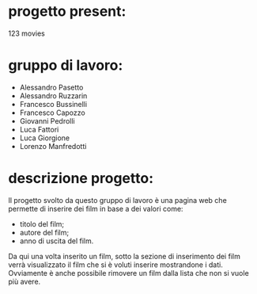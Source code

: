 # progetto present: 
  123 movies
# gruppo di lavoro:
* Alessandro Pasetto
* Alessandro Ruzzarin
* Francesco Bussinelli
* Francesco Capozzo
* Giovanni Pedrolli
* Luca Fattori
* Luca Giorgione
* Lorenzo Manfredotti

# descrizione progetto:

Il progetto svolto da questo gruppo di lavoro è una pagina web che permette di inserire dei film in base a dei valori come:

* titolo del film;
* autore del film;
* anno di uscita del film.

Da qui una volta inserito un film, sotto la sezione di inserimento dei film verrà visualizzato il film che si è voluti inserire mostrandone i dati.
Ovviamente è anche possibile rimovere un film dalla lista che non si vuole più avere.
